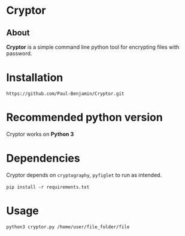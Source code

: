 # Cryptor
## About 

**Cryptor** is a simple command line python tool for encrypting files with password.

# Installation
`https://github.com/Paul-Benjamin/Cryptor.git`

# Recommended python version
Cryptor works on **Python 3**

# Dependencies
Cryptor depends on `cryptography`, `pyfiglet` to run as intended.<br>
<br>
`pip install -r requirements.txt`

# Usage
`python3 cryptor.py /home/user/file_folder/file`
